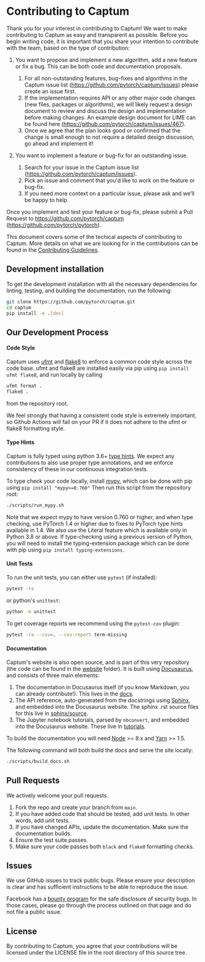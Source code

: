 # Contributing to Captum

Thank you for your interest in contributing to Captum! We want to make contributing to Captum as easy and transparent as possible.
Before you begin writing code, it is important that you share your intention to contribute with the team, based on the type of contribution:


1. You want to propose and implement a new algorithm, add a new feature or fix a bug. This can be both code and documentation proposals.
    1. For all non-outstanding features, bug-fixes and algorithms in the Captum issue list (https://github.com/pytorch/captum/issues) please create an issue first.
    2. If the implementation requires API or any other major code changes (new files, packages or algorithms), we will likely request a design document to review and discuss the design and implementation before making changes. An example design document for LIME can be found here (https://github.com/pytorch/captum/issues/467).
    3. Once we agree that the plan looks good or confirmed that the change is small enough to not require a detailed design discussion, go ahead and implement it!

2. You want to implement a feature or bug-fix for an outstanding issue.

    1. Search for your issue in the Captum issue list (https://github.com/pytorch/captum/issues).
    2. Pick an issue and comment that you'd like to work on the feature or bug-fix.
    3. If you need more context on a particular issue, please ask and we’ll be happy to help.

Once you implement and test your feature or bug-fix, please submit a Pull Request to https://github.com/pytorch/captum (https://github.com/pytorch/pytorch).

This document covers some of the techical aspects of contributing to Captum. More details on what we are looking for in the contributions can be found in the [Contributing Guidelines](https://captum.ai/docs/contribution_guidelines).


## Development installation

To get the development installation with all the necessary dependencies for
linting, testing, and building the documentation, run the following:
```bash
git clone https://github.com/pytorch/captum.git
cd captum
pip install -e .[dev]
```


## Our Development Process

#### Code Style

Captum uses [ufmt](https://pypi.org/project/ufmt/) and  [flake8](https://github.com/PyCQA/flake8) to
enforce a common code style across the code base. ufmt and flake8 are installed easily via
pip using `pip install ufmt flake8`, and run locally by calling
```bash
ufmt format .
flake8 .
```
from the repository root.

We feel strongly that having a consistent code style is extremely important, so
Github Actions will fail on your PR if it does not adhere to the ufmt or flake8 formatting style.


#### Type Hints

Captum is fully typed using python 3.6+
[type hints](https://www.python.org/dev/peps/pep-0484/).
We expect any contributions to also use proper type annotations, and we enforce
consistency of these in our continuous integration tests.

To type check your code locally, install [mypy](https://github.com/python/mypy),
which can be done with pip using `pip install "mypy>=0.760"`
Then run this script from the repository root:
```bash
./scripts/run_mypy.sh
```
Note that we expect mypy to have version 0.760 or higher, and when type checking, use PyTorch 1.4 or
higher due to fixes to PyTorch type hints available in 1.4. We also use the Literal feature which is
available only in Python 3.8 or above. If type-checking using a previous version of Python, you will
need to install the typing-extension package which can be done with pip using `pip install typing-extensions`.

#### Unit Tests

To run the unit tests, you can either use `pytest` (if installed):
```bash
pytest -ra
```
or python's `unittest`:
```bash
python -m unittest
```

To get coverage reports we recommend using the `pytest-cov` plugin:
```bash
pytest -ra --cov=. --cov-report term-missing
```


#### Documentation

Captum's website is also open source, and is part of this very repository (the
code can be found in the [website](/website/) folder).
It is built using [Docusaurus](https://docusaurus.io/), and consists of three
main elements:

1. The documentation in Docusaurus itself (if you know Markdown, you can
   already contribute!). This lives in the [docs](/docs/).
2. The API reference, auto-generated from the docstrings using
   [Sphinx](http://www.sphinx-doc.org), and embedded into the Docusaurus website.
   The sphinx .rst source files for this live in [sphinx/source](/sphinx/source/).
3. The Jupyter notebook tutorials, parsed by `nbconvert`, and embedded into the
   Docusaurus website. These live in [tutorials](/tutorials/).

To build the documentation you will need [Node](https://nodejs.org/en/) >= 8.x
and [Yarn](https://yarnpkg.com/en/) >= 1.5.

The following command will both build the docs and serve the site locally:
```bash
./scripts/build_docs.sh
```

## Pull Requests
We actively welcome your pull requests.

1. Fork the repo and create your branch from `main`.
2. If you have added code that should be tested, add unit tests.
   In other words, add unit tests.
3. If you have changed APIs, update the documentation. Make sure the
   documentation builds.
4. Ensure the test suite passes.
5. Make sure your code passes both `black` and `flake8` formatting checks.


## Issues

We use GitHub issues to track public bugs. Please ensure your description is
clear and has sufficient instructions to be able to reproduce the issue.

Facebook has a [bounty program](https://www.facebook.com/whitehat/) for the safe
disclosure of security bugs. In those cases, please go through the process
outlined on that page and do not file a public issue.


## License

By contributing to Captum, you agree that your contributions will be licensed
under the LICENSE file in the root directory of this source tree.
